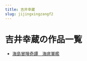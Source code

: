 ```yaml
---
title: 吉井幸蔵
slug: jijingxingzangf2
---
```


# 吉井幸蔵の作品一覧

- [海島冒険奇譚　海底軍艦](haidaomouxianqitanhaidijunjianc3)
